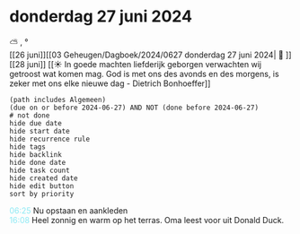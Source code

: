 # donderdag 27 juni 2024

⛅ , °<br>[[26 juni]][[03 Geheugen/Dagboek/2024/0627 donderdag 27 juni 2024| 📓 ]][[28 juni]]
[[☀️ In goede machten liefderijk geborgen verwachten wij getroost wat komen mag. God is met ons des avonds en des morgens, is zeker met ons elke nieuwe dag - Dietrich Bonhoeffer]]
```tasks
(path includes Algemeen)
(due on or before 2024-06-27) AND NOT (done before 2024-06-27)
# not done
hide due date
hide start date
hide recurrence rule
hide tags
hide backlink
hide done date
hide task count
hide created date
hide edit button
sort by priority 
```
<p style="padding-left: 2.7em; text-indent: -2.7em; margin: 0"><font color=#8be9f4>06:25</font>  Nu opstaan en aankleden  </p>   
<p style="padding-left: 2.7em; text-indent: -2.7em; margin: 0"><font color=#8be9f4>16:08</font>  Heel zonnig en warm op het terras. Oma leest voor uit Donald Duck. </p>   